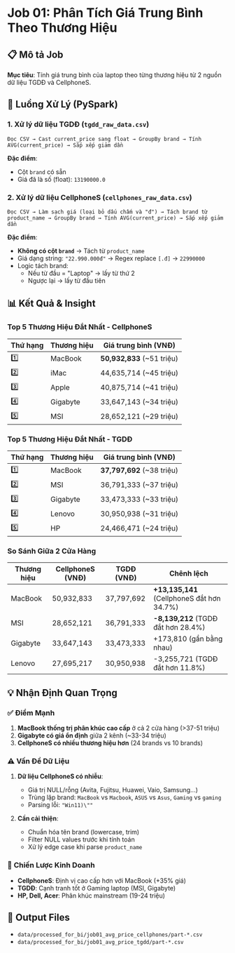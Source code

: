 # Job 01: Phân Tích Giá Trung Bình Theo Thương Hiệu

## 📋 Mô tả Job

**Mục tiêu**: Tính giá trung bình của laptop theo từng thương hiệu từ 2 nguồn dữ liệu TGDĐ và CellphoneS.

## 🔄 Luồng Xử Lý (PySpark)

### 1. **Xử lý dữ liệu TGDĐ** (`tgdd_raw_data.csv`)
```
Đọc CSV → Cast current_price sang float → GroupBy brand → Tính AVG(current_price) → Sắp xếp giảm dần
```

**Đặc điểm**: 
- Cột `brand` có sẵn
- Giá đã là số (float): `13190000.0`

### 2. **Xử lý dữ liệu CellphoneS** (`cellphones_raw_data.csv`)
```
Đọc CSV → Làm sạch giá (loại bỏ dấu chấm và "đ") → Tách brand từ product_name → GroupBy brand → Tính AVG(current_price) → Sắp xếp giảm dần
```

**Đặc điểm**:
- **Không có cột `brand`** → Tách từ `product_name`
- Giá dạng string: `"22.990.000đ"` → Regex replace `[.đ]` → `22990000`
- Logic tách brand: 
  - Nếu từ đầu = "Laptop" → lấy từ thứ 2
  - Ngược lại → lấy từ đầu tiên

## 📊 Kết Quả & Insight

### **Top 5 Thương Hiệu Đắt Nhất - CellphoneS**

| Thứ hạng | Thương hiệu | Giá trung bình (VNĐ) |
|----------|-------------|----------------------|
| 1️⃣ | MacBook | **50,932,833** (~51 triệu) |
| 2️⃣ | iMac | 44,635,714 (~45 triệu) |
| 3️⃣ | Apple | 40,875,714 (~41 triệu) |
| 4️⃣ | Gigabyte | 33,647,143 (~34 triệu) |
| 5️⃣ | MSI | 28,652,121 (~29 triệu) |

### **Top 5 Thương Hiệu Đắt Nhất - TGDĐ**

| Thứ hạng | Thương hiệu | Giá trung bình (VNĐ) |
|----------|-------------|----------------------|
| 1️⃣ | MacBook | **37,797,692** (~38 triệu) |
| 2️⃣ | MSI | 36,791,333 (~37 triệu) |
| 3️⃣ | Gigabyte | 33,473,333 (~33 triệu) |
| 4️⃣ | Lenovo | 30,950,938 (~31 triệu) |
| 5️⃣ | HP | 24,466,471 (~24 triệu) |

### **So Sánh Giữa 2 Cửa Hàng**

| Thương hiệu | CellphoneS (VNĐ) | TGDĐ (VNĐ) | Chênh lệch |
|-------------|------------------|-------------|------------|
| MacBook | 50,932,833 | 37,797,692 | **+13,135,141** (CellphoneS đắt hơn 34.7%) |
| MSI | 28,652,121 | 36,791,333 | **-8,139,212** (TGDĐ đắt hơn 28.4%) |
| Gigabyte | 33,647,143 | 33,473,333 | +173,810 (gần bằng nhau) |
| Lenovo | 27,695,217 | 30,950,938 | -3,255,721 (TGDĐ đắt hơn 11.8%) |

## 💡 Nhận Định Quan Trọng

### ✅ **Điểm Mạnh**
1. **MacBook thống trị phân khúc cao cấp** ở cả 2 cửa hàng (>37-51 triệu)
2. **Gigabyte có giá ổn định** giữa 2 kênh (~33-34 triệu)
3. **CellphoneS có nhiều thương hiệu hơn** (24 brands vs 10 brands)

### ⚠️ **Vấn Đề Dữ Liệu**
1. **Dữ liệu CellphoneS có nhiễu**:
   - Giá trị NULL/rỗng (Avita, Fujitsu, Huawei, Vaio, Samsung...)
   - Trùng lặp brand: `MacBook` vs `Macbook`, `ASUS` vs `Asus`, `Gaming` vs `gaming`
   - Parsing lỗi: `"Win11)\""`

2. **Cần cải thiện**:
   - Chuẩn hóa tên brand (lowercase, trim)
   - Filter NULL values trước khi tính toán
   - Xử lý edge case khi parse `product_name`

### 🎯 **Chiến Lược Kinh Doanh**
- **CellphoneS**: Định vị cao cấp hơn với MacBook (+35% giá)
- **TGDĐ**: Cạnh tranh tốt ở Gaming laptop (MSI, Gigabyte)
- **HP, Dell, Acer**: Phân khúc mainstream (19-24 triệu)

## 📁 Output Files
- `data/processed_for_bi/job01_avg_price_cellphones/part-*.csv`
- `data/processed_for_bi/job01_avg_price_tgdd/part-*.csv`
